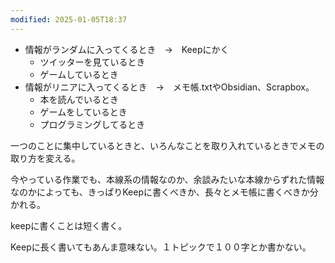 ```yaml
---
modified: 2025-01-05T18:37
---
```

  

  

- 情報がランダムに入ってくるとき　→　Keepにかく
    - ツイッターを見ているとき
    - ゲームしているとき
- 情報がリニアに入ってくるとき　→　メモ帳.txtやObsidian、Scrapbox。
    - 本を読んでいるとき
    - ゲームをしているとき
    - プログラミングしてるとき

一つのことに集中しているときと、いろんなことを取り入れているときでメモの取り方を変える。

今やっている作業でも、本線系の情報なのか、余談みたいな本線からずれた情報なのかによっても、きっぱりKeepに書くべきか、長々とメモ帳に書くべきか分かれる。

keepに書くことは短く書く。

Keepに長く書いてもあんま意味ない。１トピックで１００字とか書かない。